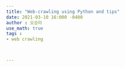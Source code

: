 ```yaml
---
title: "Web-crawling using Python and tips"
date: 2021-03-10 16:000 -0400
author : 오승미
use_math: true
tags :
- web crawling



---
```


